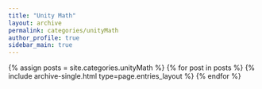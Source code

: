 ```yaml
---
title: "Unity Math"
layout: archive
permalink: categories/unityMath
author_profile: true
sidebar_main: true
---
```



{% assign posts = site.categories.unityMath %}
{% for post in posts %} {% include archive-single.html type=page.entries_layout %} {% endfor %}